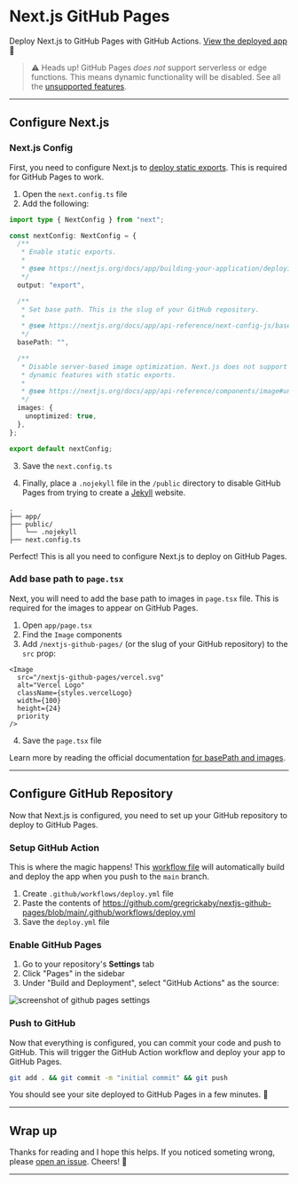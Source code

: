 # Next.js GitHub Pages

Deploy Next.js to GitHub Pages with GitHub Actions. [View the deployed app](https://gregrickaby.github.io/nextjs-github-pages/) 🚀

> ⚠️ Heads up! GitHub Pages _does not_ support serverless or edge functions. This means dynamic functionality will be disabled. See all the [unsupported features](https://nextjs.org/docs/app/building-your-application/deploying/static-exports#unsupported-features).

---

## Configure Next.js

### Next.js Config

First, you need to configure Next.js to [deploy static exports](https://nextjs.org/docs/app/building-your-application/deploying/static-exports). This is required for GitHub Pages to work.

1. Open the `next.config.ts` file
2. Add the following:

```typescript
import type { NextConfig } from "next";

const nextConfig: NextConfig = {
  /**
   * Enable static exports.
   *
   * @see https://nextjs.org/docs/app/building-your-application/deploying/static-exports
   */
  output: "export",

  /**
   * Set base path. This is the slug of your GitHub repository.
   *
   * @see https://nextjs.org/docs/app/api-reference/next-config-js/basePath
   */
  basePath: "",

  /**
   * Disable server-based image optimization. Next.js does not support
   * dynamic features with static exports.
   *
   * @see https://nextjs.org/docs/app/api-reference/components/image#unoptimized
   */
  images: {
    unoptimized: true,
  },
};

export default nextConfig;
```

3. Save the `next.config.ts`

4. Finally, place a `.nojekyll` file in the `/public` directory to disable GitHub Pages from trying to create a [Jekyll](https://github.blog/2009-12-29-bypassing-jekyll-on-github-pages/) website.

```treeview
.
├── app/
├── public/
│   └── .nojekyll
├── next.config.ts
```

Perfect! This is all you need to configure Next.js to deploy on GitHub Pages.

### Add base path to `page.tsx`

Next, you will need to add the base path to images in `page.tsx` file. This is required for the images to appear on GitHub Pages.

1. Open `app/page.tsx`
2. Find the `Image` components
3. Add `/nextjs-github-pages/` (or the slug of your GitHub repository) to the `src` prop:

```tsx
<Image
  src="/nextjs-github-pages/vercel.svg"
  alt="Vercel Logo"
  className={styles.vercelLogo}
  width={100}
  height={24}
  priority
/>
```

4. Save the `page.tsx` file

Learn more by reading the official documentation [for basePath and images](https://nextjs.org/docs/app/api-reference/config/next-config-js/basePath#images).

---

## Configure GitHub Repository

Now that Next.js is configured, you need to set up your GitHub repository to deploy to GitHub Pages.

### Setup GitHub Action

This is where the magic happens! This [workflow file](https://github.com/gregrickaby/nextjs-github-pages/blob/main/.github/workflows/deploy.yml) will automatically build and deploy the app when you push to the `main` branch.

1. Create `.github/workflows/deploy.yml` file
2. Paste the contents of <https://github.com/gregrickaby/nextjs-github-pages/blob/main/.github/workflows/deploy.yml>
3. Save the `deploy.yml` file

### Enable GitHub Pages

1. Go to your repository's **Settings** tab
2. Click "Pages" in the sidebar
3. Under "Build and Deployment", select "GitHub Actions" as the source:

![screenshot of github pages settings](https://dl.dropboxusercontent.com/s/vf74zv2wcepnt9w/Screenshot%202025-02-03%20at%2021.10.06.png?dl=0)

### Push to GitHub

Now that everything is configured, you can commit your code and push to GitHub. This will trigger the GitHub Action workflow and deploy your app to GitHub Pages.

```bash
git add . && git commit -m "initial commit" && git push
```

You should see your site deployed to GitHub Pages in a few minutes. 🚀

---

## Wrap up

Thanks for reading and I hope this helps. If you noticed someting wrong, please [open an issue](https://github.com/gregrickaby/nextjs-github-pages/issues). Cheers! 🍻

---
